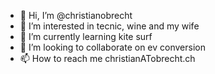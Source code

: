 - 👋 Hi, I’m @christianobrecht
- 👀 I’m interested in tecnic, wine and my wife
- 🌱 I’m currently learning kite surf
- 💞️ I’m looking to collaborate on ev conversion
- 📫 How to reach me christianATobrecht.ch

<!---
christianobrecht/christianobrecht is a ✨ special ✨ repository because its `README.md` (this file) appears on your GitHub profile.
You can click the Preview link to take a look at your changes.
--->
